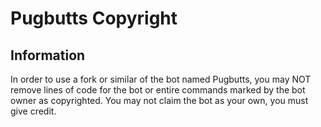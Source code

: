 # Pugbutts Copyright
## Information
In order to use a fork or similar of the bot named Pugbutts, you may NOT remove lines of code for the bot or entire commands marked by the bot owner as copyrighted.
You may not claim the bot as your own, you must give credit.
